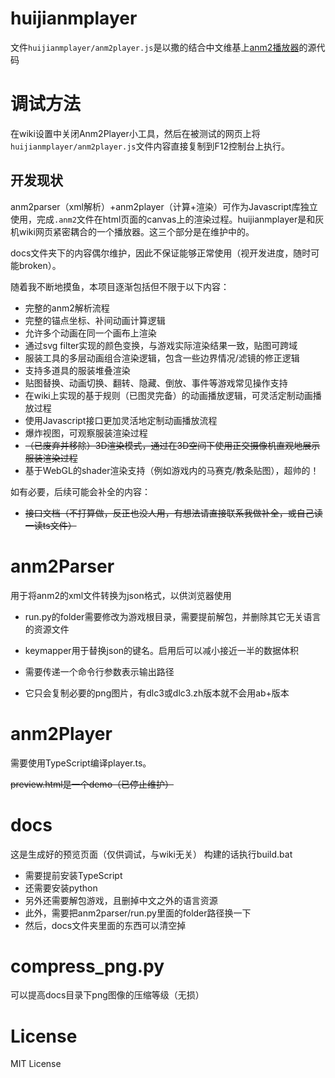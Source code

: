 # huijianmplayer

文件`huijianmplayer/anm2player.js`是以撒的结合中文维基上[anm2播放器](https://isaac.huijiwiki.com/wiki/%E5%B8%AE%E5%8A%A9:Anm2%E6%92%AD%E6%94%BE%E5%99%A8)的源代码

# 调试方法

在wiki设置中关闭Anm2Player小工具，然后在被测试的网页上将`huijianmplayer/anm2player.js`文件内容直接复制到F12控制台上执行。

## 开发现状

anm2parser（xml解析）+anm2player（计算+渲染）可作为Javascript库独立使用，完成`.anm2`文件在html页面的canvas上的渲染过程。huijianmplayer是和灰机wiki网页紧密耦合的一个播放器。这三个部分是在维护中的。

docs文件夹下的内容偶尔维护，因此不保证能够正常使用（视开发进度，随时可能broken）。

随着我不断地摸鱼，本项目逐渐包括但不限于以下内容：
- 完整的anm2解析流程
- 完整的锚点坐标、补间动画计算逻辑
- 允许多个动画在同一个画布上渲染
- 通过svg filter实现的颜色变换，与游戏实际渲染结果一致，贴图可跨域
- 服装工具的多层动画组合渲染逻辑，包含一些边界情况/滤镜的修正逻辑
- 支持多道具的服装堆叠渲染
- 贴图替换、动画切换、翻转、隐藏、倒放、事件等游戏常见操作支持
- 在wiki上实现的基于规则（已图灵完备）的动画播放逻辑，可灵活定制动画播放过程
- 使用Javascript接口更加灵活地定制动画播放流程
- 爆炸视图，可观察服装渲染过程
- ~~（已废弃并移除）3D渲染模式，通过在3D空间下使用正交摄像机直观地展示服装渲染过程~~
- 基于WebGL的shader渲染支持（例如游戏内的马赛克/教条贴图），超帅的！

如有必要，后续可能会补全的内容：
- ~~接口文档（不打算做，反正也没人用，有想法请直接联系我做补全，或自己读一读ts文件）~~

# anm2Parser

用于将anm2的xml文件转换为json格式，以供浏览器使用

- run.py的folder需要修改为游戏根目录，需要提前解包，并删除其它无关语言的资源文件
- keymapper用于替换json的键名。启用后可以减小接近一半的数据体积
- 需要传递一个命令行参数表示输出路径

- 它只会复制必要的png图片，有dlc3或dlc3.zh版本就不会用ab+版本

# anm2Player

需要使用TypeScript编译player.ts。

~~preview.html是一个demo（已停止维护）~~

# docs

这是生成好的预览页面（仅供调试，与wiki无关）
构建的话执行build.bat
- 需要提前安装TypeScript
- 还需要安装python
- 另外还需要解包游戏，且删掉中文之外的语言资源
- 此外，需要把anm2parser/run.py里面的folder路径换一下
- 然后，docs文件夹里面的东西可以清空掉

# compress_png.py

可以提高docs目录下png图像的压缩等级（无损）

# License

MIT License
